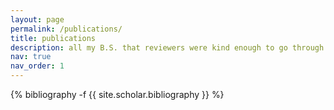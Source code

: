 ```yaml
---
layout: page
permalink: /publications/
title: publications
description: all my B.S. that reviewers were kind enough to go through and accept in their conferences 
nav: true
nav_order: 1
---
```

<!-- _pages/publications.md -->
<div class="publications">

{% bibliography -f {{ site.scholar.bibliography }} %}

</div>
